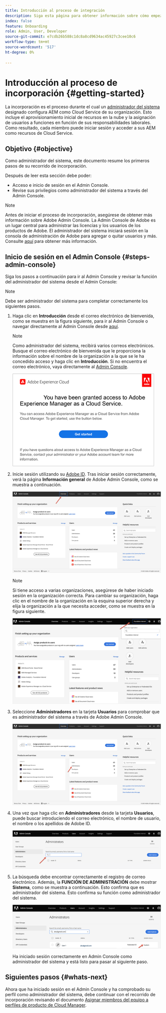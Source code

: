 ```yaml
---
title: Introducción al proceso de integración
description: Siga esta página para obtener información sobre cómo empezar a utilizar el recorrido de incorporación
index: false
feature: Onboarding
role: Admin, User, Developer
source-git-commit: e7cdb26b588c1dc8a8cd9634ac45927c3cee10c6
workflow-type: tm+mt
source-wordcount: '517'
ht-degree: 0%

---
```


# Introducción al proceso de incorporación {#getting-started}

La incorporación es el proceso durante el cual un [administrador del sistema](https://experienceleague.adobe.com/docs/experience-manager-cloud-service/onboarding/onboarding-concepts/system-administrator.html?lang=en) designado configura AEM como Cloud Service de su organización. Esto incluye el aprovisionamiento inicial de recursos en la nube y la asignación de usuarios a funciones en función de sus responsabilidades laborales. Como resultado, cada miembro puede iniciar sesión y acceder a sus AEM como recursos de Cloud Service.

## Objetivo {#objective}

Como administrador del sistema, este documento resume los primeros pasos de su recorrido de incorporación.

Después de leer esta sección debe poder:

* Acceso e inicio de sesión en el Admin Console.
* Revise sus privilegios como administrador del sistema a través del Admin Console.

>[!NOTE]
>Antes de iniciar el proceso de incorporación, asegúrese de obtener más información sobre Adobe Admin Console. La Admin Console de Adobe es un lugar central para administrar las licencias y los usuarios de los productos de Adobe. El administrador del sistema iniciará sesión en la consola de administración de Adobe para agregar o quitar usuarios y más. Consulte [aquí](https://experienceleague.adobe.com/docs/experience-manager-cloud-service/onboarding/onboarding-concepts/admin-console.html?lang=en) para obtener más información.


## Inicio de sesión en el Admin Console {#steps-admin-console}

Siga los pasos a continuación para ir al Admin Console y revisar la función del administrador del sistema desde el Admin Console:

>[!NOTE]
>Debe ser administrador del sistema para completar correctamente los siguientes pasos.

1. Haga clic en **Introducción** desde el correo electrónico de bienvenida, como se muestra en la figura siguiente, para ir al Admin Console o navegar directamente al Admin Console desde [aquí](https://adminconsole.adobe.com).

   >[!NOTE]
   >Como administrador del sistema, recibirá varios correos electrónicos. Busque el correo electrónico de bienvenida que le proporciona la información sobre el nombre de la organización a la que se le ha concedido acceso y haga clic en **Introducción**. Si no encuentra el correo electrónico, vaya directamente al [Admin Console](https://adminconsole.adobe.com/).

   ![](/help/journey-onboarding/assets/get-started-email.png)

1. Inicie sesión utilizando su [Adobe ID](https://experienceleague.adobe.com/docs/experience-manager-cloud-service/onboarding/onboarding-concepts/adobe-id.html?lang=en). Tras iniciar sesión correctamente, verá la página **Información general** de Adobe Admin Console, como se muestra a continuación.

   ![](/help/journey-onboarding/assets/get-started1.png)

   >[!NOTE]
   >Si tiene acceso a varias organizaciones, asegúrese de haber iniciado sesión en la organización correcta. Para cambiar su organización, haga clic en el nombre de la organización en la esquina superior derecha y elija la organización a la que necesita acceder, como se muestra en la figura siguiente.

   ![](/help/journey-onboarding/assets/admin-console-orgswitch.png)

1. Seleccione **Administradores** en la tarjeta **Usuarios** para comprobar que es administrador del sistema a través de Adobe Admin Console.

   ![](/help/journey-onboarding/assets/get-started2.png)

1. Una vez que haga clic en **Administradores** desde la tarjeta **Usuarios**, puede buscar introduciendo el correo electrónico, el nombre de usuario, el nombre o los apellidos de Adobe ID.

   ![](/help/journey-onboarding/assets/get-started3.png)

1. La búsqueda debe encontrar correctamente el registro de correo electrónico. Además, la **FUNCIÓN DE ADMINISTRACIÓN** debe mostrar **Sistema**, como se muestra a continuación. Esto confirma que es administrador del sistema. Esto confirma su función como administrador del sistema.

   ![](/help/journey-onboarding/assets/get-started4.png)

   Ha iniciado sesión correctamente en Admin Console como administrador del sistema y está listo para pasar al siguiente paso.

## Siguientes pasos {#whats-next}

Ahora que ha iniciado sesión en el Admin Console y ha comprobado su perfil como administrador del sistema, debe continuar con el recorrido de incorporación revisando el documento [Asignar miembros del equipo a perfiles de producto de Cloud Manager](/help/journey-onboarding/sysadmin/assign-team-members-aem-cloud-service.md).

